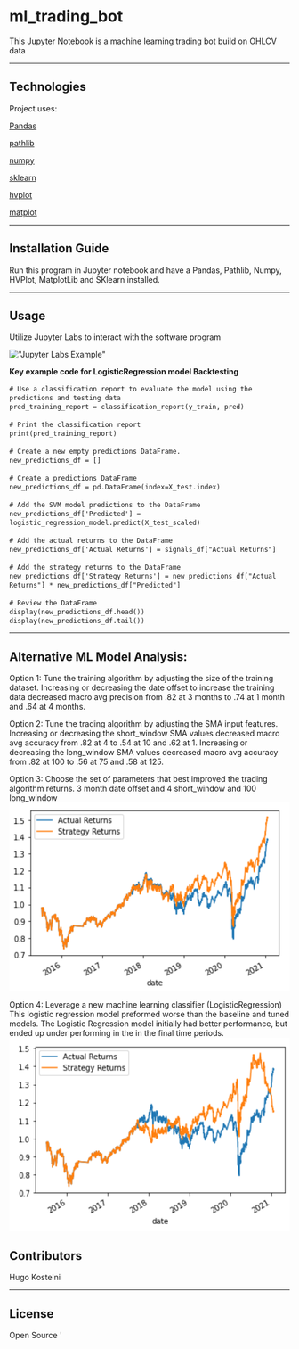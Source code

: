 # ml_trading_bot

This Jupyter Notebook is a machine learning trading bot build on OHLCV data

---

## Technologies

Project uses:

[Pandas](https://pandas.pydata.org/)

[pathlib](https://docs.python.org/3/library/pathlib.html)

[numpy](https://numpy.org/)

[sklearn](https://scikit-learn.org/stable/)

[hvplot](https://hvplot.holoviz.org/)

[matplot](https://matplotlib.org/)

---

## Installation Guide

Run this program in Jupyter notebook and have a Pandas, Pathlib, Numpy, HVPlot, MatplotLib and SKlearn installed. 



---

## Usage

Utilize Jupyter Labs to interact with the software program

!["Jupyter Labs Example"](https://miro.medium.com/max/955/1*mXGu0MeYgnUkyR9ybVlQpg.png)

**Key example code for LogisticRegression model Backtesting**
```
# Use a classification report to evaluate the model using the predictions and testing data
pred_training_report = classification_report(y_train, pred)

# Print the classification report
print(pred_training_report)

# Create a new empty predictions DataFrame.
new_predictions_df = []

# Create a predictions DataFrame
new_predictions_df = pd.DataFrame(index=X_test.index)

# Add the SVM model predictions to the DataFrame
new_predictions_df['Predicted'] = logistic_regression_model.predict(X_test_scaled)

# Add the actual returns to the DataFrame
new_predictions_df['Actual Returns'] = signals_df["Actual Returns"]

# Add the strategy returns to the DataFrame
new_predictions_df['Strategy Returns'] = new_predictions_df["Actual Returns"] * new_predictions_df["Predicted"]

# Review the DataFrame
display(new_predictions_df.head())
display(new_predictions_df.tail())
```

---
## Alternative ML Model Analysis:

Option 1: Tune the training algorithm by adjusting the size of the training dataset. 
Increasing or decreasing the date offset to increase the training data decreased macro avg precision from .82 at 3 months to .74 at 1 month and .64 at 4 months. 

Option 2: Tune the trading algorithm by adjusting the SMA input features. 
Increasing or decreasing the short_window SMA values decreased macro avg accuracy from .82 at 4 to .54 at 10 and .62 at 1. 
Increasing or decreasing the long_window SMA values decreased macro avg accuracy from .82 at 100 to .56 at 75 and .58 at 125.

Option 3: Choose the set of parameters that best improved the trading algorithm returns. 
3 month date offset and 4 short_window and 100 long_window
!['Baseline Model'](./images/original_model.png)


Option 4: Leverage a new machine learning classifier (LogisticRegression)
This logistic regression model preformed worse than the baseline and tuned models. The Logistic Regression model initially had better performance, but ended up under performing in the in the final time periods. 
!['Logistic Regression'](./images/logistic_regression_model.png)

## Contributors

Hugo Kostelni

---

## License

Open Source
'